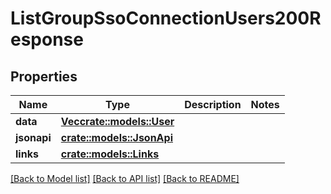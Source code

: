 # ListGroupSsoConnectionUsers200Response

## Properties

Name | Type | Description | Notes
------------ | ------------- | ------------- | -------------
**data** | [**Vec<crate::models::User>**](User.md) |  | 
**jsonapi** | [**crate::models::JsonApi**](JsonApi.md) |  | 
**links** | [**crate::models::Links**](Links.md) |  | 

[[Back to Model list]](../README.md#documentation-for-models) [[Back to API list]](../README.md#documentation-for-api-endpoints) [[Back to README]](../README.md)


